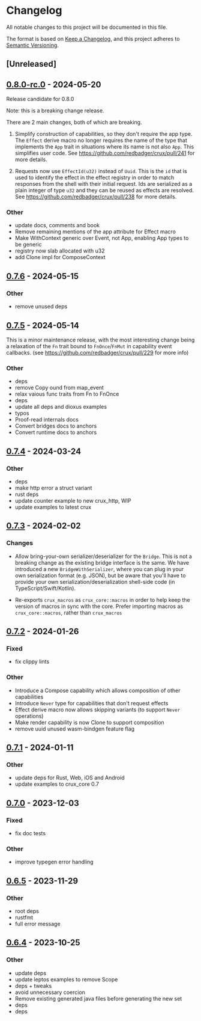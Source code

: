 # Changelog

All notable changes to this project will be documented in this file.

The format is based on [Keep a Changelog](https://keepachangelog.com/en/1.0.0/),
and this project adheres to
[Semantic Versioning](https://semver.org/spec/v2.0.0.html).

## [Unreleased]

## [0.8.0-rc.0](https://github.com/redbadger/crux/compare/crux_core-v0.7.6...crux_core-v0.8.0-rc.0) - 2024-05-20

Release candidate for 0.8.0

Note: this is a breaking change release.

There are 2 main changes, both of which are breaking.

1. Simplify construction of capabilities, so they don't require the app type.
   The `Effect` derive macro no longer requires the name of the type that
   implements the `App` trait in situations where its name is not also `App`.
   This simplifies user code. See https://github.com/redbadger/crux/pull/241 for
   more details.

2. Requests now use `EffectId(u32)` instead of `Uuid`. This is the `id` that is
   used to identify the effect in the effect registry in order to match
   responses from the shell with their initial request. Ids are serialized as a
   plain integer of type `u32` and they can be reused as effects are resolved.
   See https://github.com/redbadger/crux/pull/238 for more details.

### Other

- update docs, comments and book
- Remove remaining mentions of the app attribute for Effect macro
- Make WithContext generic over Event, not App, enabling App types to be generic
- registry now slab allocated with u32
- add Clone impl for ComposeContext

## [0.7.6](https://github.com/redbadger/crux/compare/crux_core-v0.7.5...crux_core-v0.7.6) - 2024-05-15

### Other

- remove unused deps

## [0.7.5](https://github.com/redbadger/crux/compare/crux_core-v0.7.4...crux_core-v0.7.5) - 2024-05-14

This is a minor maintenance release, with the most interesting change being a
relaxation of the `Fn` trait bound to `FnOnce`/`FnMut` in capability event
callbacks. (see https://github.com/redbadger/crux/pull/229 for more info)

### Other

- deps
- remove Copy ound from map_event
- relax vaious func traits from Fn to FnOnce
- deps
- update all deps and dioxus examples
- typos
- Proof-read internals docs
- Convert bridges docs to anchors
- Convert runtime docs to anchors

## [0.7.4](https://github.com/redbadger/crux/compare/crux_core-v0.7.3...crux_core-v0.7.4) - 2024-03-24

### Other

- deps
- make http error a struct variant
- rust deps
- update counter example to new crux_http, WIP
- update examples to latest crux

## [0.7.3](https://github.com/redbadger/crux/compare/crux_core-v0.7.2...crux_core-v0.7.3) - 2024-02-02

### Changes

- Allow bring-your-own serializer/deserializer for the `Bridge`. This is not a
  breaking change as the existing bridge interface is the same. We have
  introduced a new `BridgeWithSerializer`, where you can plug in your own
  serialization format (e.g. JSON), but be aware that you'll have to provide
  your own serialization/deserialization shell-side code (in
  TypeScript/Swift/Kotlin).

- Re-exports `crux_macros` as `crux_core::macros` in order to help keep the
  version of macros in sync with the core. Prefer importing macros as
  `crux_core::macros`, rather than `crux_macros`

## [0.7.2](https://github.com/redbadger/crux/compare/crux_core-v0.7.1...crux_core-v0.7.2) - 2024-01-26

### Fixed

- fix clippy lints

### Other

- Introduce a Compose capability which allows composition of other capabilities
- Introduce `Never` type for capabilities that don't request effects
- Effect derive macro now allows skipping variants (to support `Never`
  operations)
- Make render capability is now Clone to support composition
- remove uuid unused wasm-bindgen feature flag

## [0.7.1](https://github.com/redbadger/crux/compare/crux_core-v0.7.0...crux_core-v0.7.1) - 2024-01-11

### Other

- update deps for Rust, Web, iOS and Android
- update examples to crux_core 0.7

## [0.7.0](https://github.com/redbadger/crux/compare/crux_core-v0.6.5...crux_core-v0.7.0) - 2023-12-03

### Fixed

- fix doc tests

### Other

- improve typegen error handling

## [0.6.5](https://github.com/redbadger/crux/compare/crux_core-v0.6.4...crux_core-v0.6.5) - 2023-11-29

### Other

- root deps
- rustfmt
- full error message

## [0.6.4](https://github.com/redbadger/crux/compare/crux_core-v0.6.3...crux_core-v0.6.4) - 2023-10-25

### Other

- update deps
- update leptos examples to remove Scope
- deps + tweaks
- avoid unnecessary coercion
- Remove existing generated java files before generating the new set
- deps
- deps
